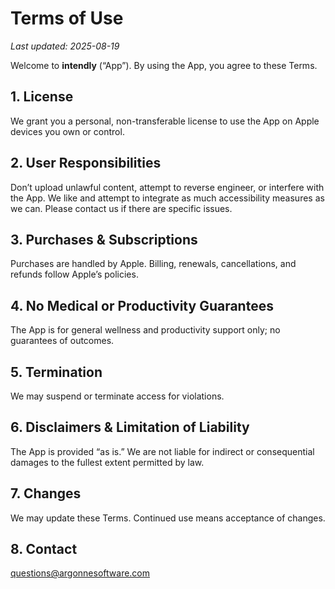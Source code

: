 
# Terms of Use

_Last updated: 2025-08-19_

Welcome to **intendly** (“App”). By using the App, you agree to these Terms.

## 1. License
We grant you a personal, non-transferable license to use the App on Apple devices you own or control.

## 2. User Responsibilities
Don’t upload unlawful content, attempt to reverse engineer, or interfere with the App. We like and attempt to integrate as much accessibility measures as we can. Please contact us if there are specific issues.

## 3. Purchases & Subscriptions
Purchases are handled by Apple. Billing, renewals, cancellations, and refunds follow Apple’s policies.

## 4. No Medical or Productivity Guarantees
The App is for general wellness and productivity support only; no guarantees of outcomes.

## 5. Termination
We may suspend or terminate access for violations.

## 6. Disclaimers & Limitation of Liability
The App is provided “as is.” We are not liable for indirect or consequential damages to the fullest extent permitted by law.

## 7. Changes
We may update these Terms. Continued use means acceptance of changes.

## 8. Contact
questions@argonnesoftware.com


